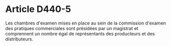 # Article D440-5

Les chambres d'examen mises en place au sein de la commission d'examen des pratiques commerciales sont présidées par un magistrat et comprennent un nombre égal de représentants des producteurs et des distributeurs.

